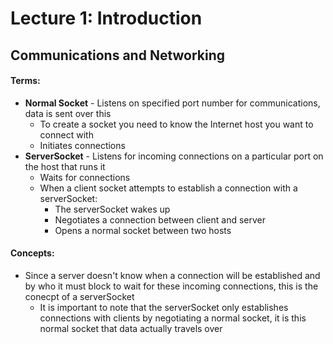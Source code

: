 # Lecture 1: Introduction
## Communications and Networking
#### Terms:
- **Normal Socket** - Listens on specified port number for communications, data is sent over this
  - To create a socket you need to know the Internet host you want to connect with
  - Initiates connections
- **ServerSocket** - Listens for incoming connections on a particular port on the host that runs it
  - Waits for connections
  - When a client socket attempts to establish a connection with a serverSocket:
    - The serverSocket wakes up
    - Negotiates a connection between client and server
    - Opens a normal socket between two hosts
#### Concepts:
- Since a server doesn't know when a connection will be established and by who it must block to wait for these incoming connections, this is the conecpt of a serverSocket
  - It is important to note that the serverSocket only establishes connections with clients by negotiating a normal socket, it is this normal socket that data actually travels over
